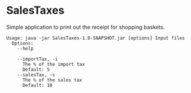 # SalesTaxes

Simple application to print out the receipt for shopping baskets.

```
Usage: java -jar SalesTaxes-1.0-SNAPSHOT.jar [options] Input files
  Options:
    --help

    --importTax, -i
      The % of the import tax
      Default: 5
    --salesTax, -s
      The % of the sales tax
      Default: 10
```
